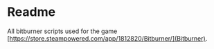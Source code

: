# Readme

All bitburner scripts used for the game [https://store.steampowered.com/app/1812820/Bitburner/](Bitburner).
